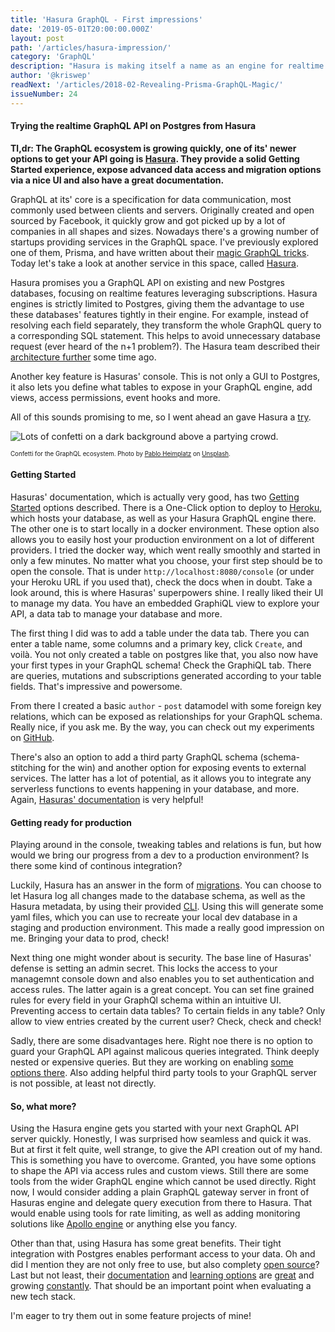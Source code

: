 ```yaml
---
title: 'Hasura GraphQL - First impressions'
date: '2019-05-01T20:00:00.000Z'
layout: post
path: '/articles/hasura-impression/'
category: 'GraphQL'
description: "Hasura is making itself a name as an engine for realtime GraphQL APIs on top of Postgres databases. They feature a good Getting Started path, advanced data access features, tight coupling to Postgres and awesome learning materials. Let's have a look!"
author: '@kriswep'
readNext: '/articles/2018-02-Revealing-Prisma-GraphQL-Magic/'
issueNumber: 24
---
```


#### Trying the realtime GraphQL API on Postgres from Hasura

**Tl,dr: The GraphQL ecosystem is growing quickly, one of its' newer options to get your API going is [Hasura](https://hasura.io/). They provide a solid Getting Started experience, expose advanced data access and migration options via a nice UI and also have a great documentation.**

GraphQL at its' core is a specification for data communication, most commonly used between clients and servers. Originally created and open sourced by Facebook, it quickly grow and got picked up by a lot of companies in all shapes and sizes. Nowadays there's a growing number of startups providing services in the GraphQL space. I've previously explored one of them, Prisma, and have written about their [magic GraphQL tricks](/revealing-prismagraphql-magic/). Today let's take a look at another service in this space, called [Hasura](https://hasura.io/).

Hasura promises you a GraphQL API on existing and new Postgres databases, focusing on realtime features leveraging subscriptions. Hasura engines is strictly limited to Postgres, giving them the advantage to use these databases' features tightly in their engine. For example, instead of resolving each field separately, they transform the whole GraphQL query to a corresponding SQL statement. This helps to avoid unnecessary database request (ever heard of the n+1 problem?). The Hasura team described their [architecture further](https://blog.hasura.io/architecture-of-a-high-performance-graphql-to-sql-server-58d9944b8a87/) some time ago.

Another key feature is Hasuras' console. This is not only a GUI to Postgres, it also lets you define what tables to expose in your GraphQL engine, add views, access permissions, event hooks and more.

All of this sounds promising to me, so I went ahead an gave Hasura a [try](https://github.com/kriswep/hasura-testdrive).

![Lots of confetti on a dark background above a partying crowd.](graphql-confetti.jpg)

<p><sub><sup>Confetti for the GraphQL ecosystem. Photo by <a href="https://unsplash.com/@pabloheimplatz">Pablo Heimplatz</a> on <a href="https://unsplash.com/photos/ZODcBkEohk8">Unsplash</a>.</sup></sub></p>

#### Getting Started

Hasuras' documentation, which is actually very good, has two [Getting Started](https://docs.hasura.io/1.0/graphql/manual/getting-started/index.html) options described. There is a One-Click option to deploy to [Heroku](https://www.heroku.com/), which hosts your database, as well as your Hasura GraphQL engine there. The other one is to start locally in a docker environment. These option also allows you to easily host your production environment on a lot of different providers. I tried the docker way, which went really smoothly and started in only a few minutes.
No matter what you choose, your first step should be to open the console. That is under `http://localhost:8080/console` (or under your Heroku URL if you used that), check the docs when in doubt. Take a look around, this is where Hasuras' superpowers shine. I really liked their UI to manage my data. You have an embedded GraphiQL view to explore your API, a data tab to manage your database and more.

The first thing I did was to add a table under the data tab. There you can enter a table name, some columns and a primary key, click `Create`, and voilà. You not only created a table on postgres like that, you also now have your first types in your GraphQL schema! Check the GraphiQL tab. There are queries, mutations and subscriptions generated according to your table fields. That's impressive and powersome.

From there I created a basic `author` - `post` datamodel with some foreign key relations, which can be exposed as relationships for your GraphQL schema. Really nice, if you ask me. By the way, you can check out my experiments on [GitHub](https://github.com/kriswep/hasura-testdrive).

There's also an option to add a third party GraphQL schema (schema-stitching for the win) and another option for exposing events to external services. The latter has a lot of potential, as it allows you to integrate any serverless functions to events happening in your database, and more. Again, [Hasuras' documentation](https://docs.hasura.io/1.0/graphql/manual/event-triggers/index.html) is very helpful!

#### Getting ready for production

Playing around in the console, tweaking tables and relations is fun, but how would we bring our progress from a dev to a production environment? Is there some kind of continous integration?

Luckily, Hasura has an answer in the form of [migrations](https://docs.hasura.io/1.0/graphql/manual/migrations/index.html). You can choose to let Hasura log all changes made to the database schema, as well as the Hasura metadata, by using their provided [CLI](https://docs.hasura.io/1.0/graphql/manual/hasura-cli/index.html). Using this will generate some yaml files, which you can use to recreate your local dev database in a staging and production environment. This made a really good impression on me. Bringing your data to prod, check!

Next thing one might wonder about is security. The base line of Hasuras' defense is setting an admin secret. This locks the access to your managemnt console down and also enables you to set authentication and access rules. The latter again is a great concept. You can set fine grained rules for every field in your GraphQl schema within an intuitive UI. Preventing access to certain data tables? To certain fields in any table? Only allow to view entries created by the current user? Check, check and check!

Sadly, there are some disadvantages here. Right noe there is no option to guard your GraphQL API against malicous queries integrated. Think deeply nested or expensive queries. But they are working on enabling [some options there](https://github.com/hasura/graphql-engine/issues/2151). Also adding helpful third party tools to your GraphQL server is not possible, at least not directly.

#### So, what more?

Using the Hasura engine gets you started with your next GraphQL API server quickly. Honestly, I was surprised how seamless and quick it was. But at first it felt quite, well strange, to give the API creation out of my hand. This is something you have to overcome. Granted, you have some options to shape the API via access rules and custom views. Still there are some tools from the wider GraphQL engine which cannot be used directly. Right now, I would consider adding a plain GraphQL gateway server in front of Hasuras engine and delegate query execution from there to Hasura. That would enable using tools for rate limiting, as well as adding monitoring solutions like [Apollo engine](https://engine.apollographql.com) or anything else you fancy.

Other than that, using Hasura has some great benefits. Their tight integration with Postgres enables performant access to your data. Oh and did I mention they are not only free to use, but also complety [open source](https://github.com/hasura/graphql-engine)? Last but not least, their [documentation](https://docs.hasura.io/1.0/graphql/manual/index.html) and [learning options](https://docs.hasura.io/1.0/graphql/manual/guides/index.html) are [great](https://blog.hasura.io/) and growing [constantly](https://learn.hasura.io/). That should be an important point when evaluating a new tech stack.

I'm eager to try them out in some feature projects of mine!
